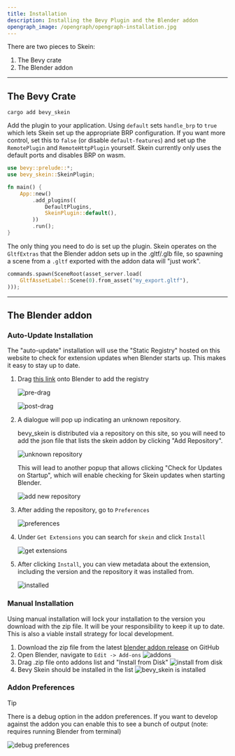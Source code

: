 ```yaml
---
title: Installation
description: Installing the Bevy Plugin and the Blender addon
opengraph_image: /opengraph/opengraph-installation.jpg
---
```


There are two pieces to Skein:

1. The Bevy crate
2. The Blender addon

---

## The Bevy Crate

```shell
cargo add bevy_skein
```

Add the plugin to your application. Using `default` sets `handle_brp` to `true` which lets Skein set up the appropriate BRP configuration.
If you want more control, set this to `false` (or disable `default-features`) and set up the `RemotePlugin` and `RemoteHttpPlugin` yourself.
Skein currently only uses the default ports and disables BRP on wasm.

```rust
use bevy::prelude::*;
use bevy_skein::SkeinPlugin;

fn main() {
    App::new()
        .add_plugins((
            DefaultPlugins,
            SkeinPlugin::default(),
        ))
        .run();
}
```

The only thing you need to do is set up the plugin.
Skein operates on the `GltfExtras` that the Blender addon sets up in the .gltf/.glb file, so spawning a scene from a `.gltf` exported with the addon data will "just work".

```rust
commands.spawn(SceneRoot(asset_server.load(
    GltfAssetLabel::Scene(0).from_asset("my_export.gltf"),
)));
```

---

## The Blender addon

### Auto-Update Installation

The "auto-update" installation will use the "Static Registry" hosted on this website to check for extension updates when Blender starts up. This makes it easy to stay up to date.

1. Drag [this link](/releases/bevy_skein-0.1.8.zip?repository=.%2Findex.json) onto Blender to add the registry

   ![pre-drag](/images/introduction/pre-drag-installation.avif)

   ![post-drag](/images/introduction/post-drag-installation.avif)

1. A dialogue will pop up indicating an unknown repository.

   bevy_skein is distributed via a repository on this site, so you will need to add the json file that lists the skein addon by clicking "Add Repository".

   ![unknown repository](/images/introduction/add-extension.avif)

   This will lead to another popup that allows clicking "Check for Updates on Startup", which will enable checking for Skein updates when starting Blender.

   ![add new repository](/images/introduction/add-new-repository.avif)

1. After adding the repository, go to `Preferences`

   ![preferences](/images/introduction/preferences.avif)

1. Under `Get Extensions` you can search for `skein` and click `Install`

   ![get extensions](/images/introduction/get-extensions.avif)

1. After clicking `Install`, you can view metadata about the extension, including the version and the repository it was installed from.

   ![installed](/images/introduction/installed.avif)

### Manual Installation

Using manual installation will lock your installation to the version you download with the zip file.
It will be your responsibility to keep it up to date.
This is also a viable install strategy for local development.

1. Download the zip file from the latest [blender addon release](https://github.com/rust-adventure/skein/releases) on GitHub
2. Open Blender, navigate to `Edit -> Add-ons`
   ![addons](/images/docs/installation/addons.avif)
3. Drag .zip file onto addons list and "Install from Disk"
   ![install from disk](/images/docs/installation/install-addon.avif)
4. Bevy Skein should be installed in the list
   ![bevy_skein is installed](/images/docs/installation/bevy-skein-installed.avif)

### Addon Preferences

> [!Tip]
>
> There is a debug option in the addon preferences. If you want to develop against the addon you can enable this to see a bunch of output (note: requires running Blender from terminal)

![debug preferences](/images/docs/installation/debug-preferences.avif)
